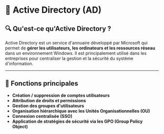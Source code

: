 # 🧩 Active Directory (AD)

## 🔍 Qu'est-ce qu'Active Directory ?

Active Directory est un service d'annuaire développé par Microsoft qui permet de **gérer les utilisateurs, les ordinateurs et les ressources réseau** dans un environnement Windows. Il est principalement utilisé dans les entreprises pour centraliser la gestion et la sécurité du système d'information.

---

## 🎯 Fonctions principales

- **Création / suppression de comptes utilisateurs**
- **Attribution de droits et permissions**
- **Gestion des groupes d'utilisateurs**
- **Organisation hiérarchique avec les Unités Organisationnelles (OU)**
- **Connexion centralisée (SSO)**
- **Application de stratégies de sécurité via les GPO (Group Policy Object)**